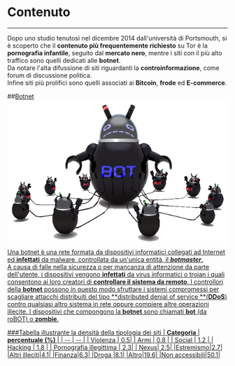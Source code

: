 # Contenuto
---
Dopo uno studio tenutosi nel dicembre 2014 dall'università di Portsmouth, si è scoperto che il **contenuto più frequentemente richiesto** su Tor è la **pornografia infantile**, seguito dal **mercato nero**, mentre i siti con il più alto traffico sono quelli dedicati alle **botnet**. <br/>
Da notare l'alta difussione di siti riguardanti la **controinformazione**, come forum di discussione politica.<br/> Infine siti più prolifici sono quelli associati ai **Bitcoin**, **frode** ed **E-commerce**. 

##<u>Botnet<u/>
![](Botnet.png)
<br/>
Una botnet è una rete formata da dispositivi informatici collegati ad Internet ed **infettati** da malware, controllata da un'unica entità, il ***botmaster***.<br/> 
A causa di falle nella sicurezza o per mancanza di attenzione da parte dell'utente, i dispositivi vengono **infettati** da virus informatici o trojan i quali consentono ai loro creatori di **controllare il sistema da remoto**. I controllori della **botnet** possono in questo modo sfruttare i sistemi compromessi per scagliare attacchi distribuiti del tipo **distributed denial of service **(**DDoS**) contro qualsiasi altro sistema in rete oppure compiere altre operazioni illecite. I dispositivi che compongono la **botnet** sono chiamati **bot** (da roBOT) o **zombie**.

###Tabella illustrante la densità della tipologia dei siti
| **Categoria** | **percentuale (%)** |
| -- | -- |
| Violenza | 0.5|
| Armi | 0.8 |
| Social | 1.2 |
| Hacking | 1.8 |
| Pornografia illegittima | 2.3|
| Nexus| 2.5|
|Estremismo|2.7|
|Altri illeciti|4.1|
|Finanza|6.3|
|Droga	|8.1|
|Altro|19.6|
|Non accessibili|50.1|


